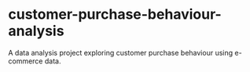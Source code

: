 # customer-purchase-behaviour-analysis
A data analysis project exploring customer purchase behaviour using e-commerce data.
